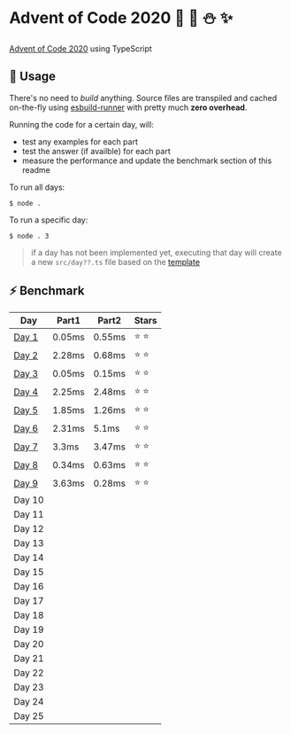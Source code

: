 # Advent of Code 2020 :santa: :christmas_tree: :snowman: :sparkles: 

[Advent of Code 2020](https://adventofcode.com/2020) using TypeScript

## :rocket: Usage

There's no need to *build* anything. Source files are transpiled and cached on-the-fly using [esbuild-runner](https://github.com/folke/esbuild-runner/) with pretty much **zero overhead**.

Running the code for a certain day, will:
* test any examples for each part
* test the answer (if availble) for each part
* measure the performance and update the benchmark section of this readme

To run all days:

```shell
$ node .
```

To run a specific day:

```shell
$ node . 3
```

> if a day has not been implemented yet, executing that day will create a new `src/day??.ts` file based on the [template](src/day.template.ts)






## :zap: Benchmark

<!-- RESULTS:BEGIN -->
|Day | Part1 | Part2 | Stars|
|--- | --- | --- | ---|
|[Day 1](./src/day1.ts) | 0.05ms | 0.55ms | :star: :star: |
|[Day 2](./src/day2.ts) | 2.28ms | 0.68ms | :star: :star: |
|[Day 3](./src/day3.ts) | 0.05ms | 0.15ms | :star: :star: |
|[Day 4](./src/day4.ts) | 2.25ms | 2.48ms | :star: :star: |
|[Day 5](./src/day5.ts) | 1.85ms | 1.26ms | :star: :star: |
|[Day 6](./src/day6.ts) | 2.31ms | 5.1ms | :star: :star: |
|[Day 7](./src/day7.ts) | 3.3ms | 3.47ms | :star: :star: |
|[Day 8](./src/day8.ts) | 0.34ms | 0.63ms | :star: :star: |
|[Day 9](./src/day9.ts) | 3.63ms | 0.28ms | :star: :star: |
|Day 10 |  |  | |
|Day 11 |  |  | |
|Day 12 |  |  | |
|Day 13 |  |  | |
|Day 14 |  |  | |
|Day 15 |  |  | |
|Day 16 |  |  | |
|Day 17 |  |  | |
|Day 18 |  |  | |
|Day 19 |  |  | |
|Day 20 |  |  | |
|Day 21 |  |  | |
|Day 22 |  |  | |
|Day 23 |  |  | |
|Day 24 |  |  | |
|Day 25 |  |  | |
<!-- RESULTS:END -->

